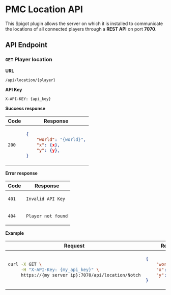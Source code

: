 # PMC Location API

This Spigot plugin allows the server on which it is installed to communicate
the locations of all connected players through a **REST API** on port **7070**.

## API Endpoint

### `GET` Player location

**URL**
```http request
/api/location/{player}
```

**API Key**
```http request
X-API-KEY: {api_key}
```

**Success response**

<table>
<thead>
<tr>
<th>Code</th>
<th>Response</th>
</tr>
</thead>
<tbody>
<tr>
<td>

`200`

</td>
<td>

```json
{
    "world": "{world}",
    "x": {x},
    "y": {y},
}
```

</td>
</tr>
</tbody>
</table>

**Error response**

<table>
<thead>
<tr>
<th>Code</th>
<th>Response</th>
</tr>
</thead>
<tbody>
<tr>
<td>

`401`

</td>
<td>

`Invalid API Key`

</td>
</tr>
<tr>
<td>

`404`

</td>
<td>

`Player not found`

</td>
</tr>
</tbody>
</table>

**Example**

<table>
<thead>
<tr>
<th>Request</th>
<th>Response</th>
</tr>
</thead>
<tbody>
<tr>
<td>

```bash
curl -X GET \
     -H "X-API-Key: {my_api_key}" \
     https://{my_server_ip}:7070/api/location/Notch
```

</td>
<td>

```json
{
    "world": "world",
    "x": 134,
    "y": 98,
}
```

</td>
</tr>
</tbody>
</table>



